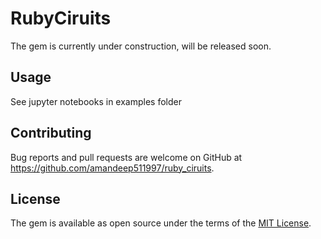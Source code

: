 # RubyCiruits

The gem is currently under construction, will be released soon.

## Usage

See jupyter notebooks in examples folder

## Contributing

Bug reports and pull requests are welcome on GitHub at https://github.com/amandeep511997/ruby_ciruits.

## License

The gem is available as open source under the terms of the [MIT License](https://opensource.org/licenses/MIT).
